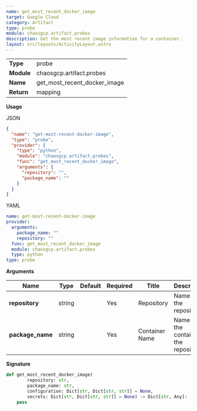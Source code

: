 ```yaml
---
name: get_most_recent_docker_image
target: Google Cloud
category: Artifact
type: probe
module: chaosgcp.artifact.probes
description: Get the most recent image information for a container.
layout: src/layouts/ActivityLayout.astro
---
```


|            |                              |
| ---------- | ---------------------------- |
| **Type**   | probe                        |
| **Module** | chaosgcp.artifact.probes     |
| **Name**   | get_most_recent_docker_image |
| **Return** | mapping                      |

**Usage**

JSON

```json
{
  "name": "get-most-recent-docker-image",
  "type": "probe",
  "provider": {
    "type": "python",
    "module": "chaosgcp.artifact.probes",
    "func": "get_most_recent_docker_image",
    "arguments": {
      "repository": "",
      "package_name": ""
    }
  }
}
```

YAML

```yaml
name: get-most-recent-docker-image
provider:
  arguments:
    package_name: ""
    repository: ""
  func: get_most_recent_docker_image
  module: chaosgcp.artifact.probes
  type: python
type: probe
```

**Arguments**

| Name             | Type   | Default | Required | Title          | Description                             |
| ---------------- | ------ | ------- | -------- | -------------- | --------------------------------------- |
| **repository**   | string |         | Yes      | Repository     | Name of the repository                  |
| **package_name** | string |         | Yes      | Container Name | Name of the container in the repository |

**Signature**

```python
def get_most_recent_docker_image(
        repository: str,
        package_name: str,
        configuration: Dict[str, Dict[str, str]] = None,
        secrets: Dict[str, Dict[str, str]] = None) -> Dict[str, Any]:
    pass
```
